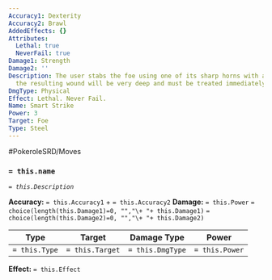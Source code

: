 ```yaml
---
Accuracy1: Dexterity
Accuracy2: Brawl
AddedEffects: {}
Attributes:
  Lethal: true
  NeverFail: true
Damage1: Strength
Damage2: ''
Description: The user stabs the foe using one of its sharp horns with astounding precision,
  the resulting wound will be very deep and must be treated immediately.
DmgType: Physical
Effect: Lethal. Never Fail.
Name: Smart Strike
Power: 3
Target: Foe
Type: Steel
---
```


#PokeroleSRD/Moves

### `= this.name` 
*`= this.Description`*

**Accuracy:** `= this.Accuracy1` + `= this.Accuracy2`
**Damage:** `= this.Power` `= choice(length(this.Damage1)=0, "","\+ "+ this.Damage1)` `= choice(length(this.Damage2)=0, "","\+ "+ this.Damage2)`

| Type          | Target          | Damage Type          | Power          |
| ------------- | --------------- | ---------------- | -------------- |
| `= this.Type` | `= this.Target` | `= this.DmgType` | `= this.Power` | 

**Effect:** `= this.Effect`